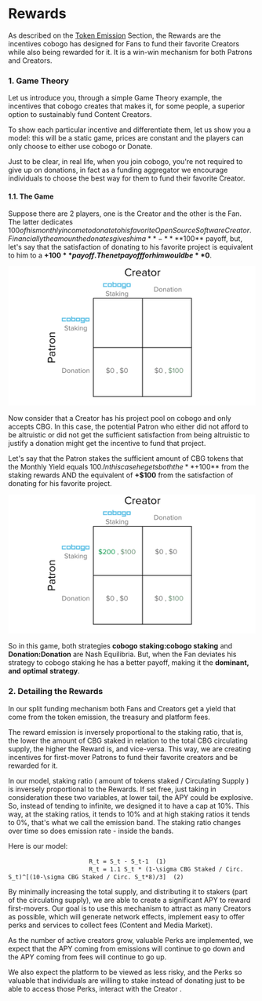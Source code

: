 # Rewards

As described on the [Token Emission](token-emission.md) Section, the Rewards are the incentives cobogo has designed for Fans to fund their favorite Creators while also being rewarded for it. It is a win-win mechanism for both Patrons and Creators.&#x20;

### 1. Game Theory

Let us introduce you, through a simple Game Theory example, the incentives that cobogo creates that makes it, for some people, a superior option to sustainably fund Content Creators.

To show each particular incentive and differentiate them, let us show you a model: this will be a static game, prices are constant and the players can only choose to either use cobogo or Donate.&#x20;

Just to be clear, in real life, when you join cobogo, you're not required to give up on donations, in fact as a funding aggregator we encourage individuals to choose the best way for them to fund their favorite Creator.

#### 1.1. The Game

Suppose there are 2 players, one is the Creator and the other is the Fan. The latter dedicates $100 of his monthly income to donate to his favorite Open Source Software Creator. Financially the amount he donates gives him a **-** **$100** payoff, but, let's say that the satisfaction of donating to his favorite project is equivalent to him to a **+$100** payoff. The net payoff for him would be **$0**.

![](../.gitbook/assets/2.png)

Now consider that a Creator has his project pool on cobogo and only accepts CBG. In this case, the potential Patron who either did not afford to be altruistic or did not get the sufficient satisfaction from being altruistic to justify a donation might get the incentive to fund that project.

Let's say that the Patron stakes the sufficient amount of CBG tokens that the Monthly Yield equals $100. In this case he gets both the **+$100** from the staking rewards AND the equivalent of **+$100** from the satisfaction of donating for his favorite project.

![](../.gitbook/assets/1.png)

So in this game, both strategies **cobogo staking:cobogo staking** and **Donation:Donation** are Nash Equilibria. But, when the Fan deviates his strategy to cobogo staking he has a better payoff, making it the **dominant, and** **optimal** **strategy**.

### 2. Detailing the Rewards

In our split funding mechanism both Fans and Creators get a yield that come from the token emission, the treasury and platform fees.

The reward emission is inversely proportional to the staking ratio, that is, the lower the amount of CBG staked in relation to the total CBG circulating supply, the higher the Reward is, and vice-versa. This way, we are creating incentives for first-mover Patrons to fund their favorite creators and be rewarded for it.

In our model, staking ratio ( amount of tokens staked / Circulating Supply ) is inversely proportional to the Rewards. If set free, just taking in consideration these two variables, at lower tail, the APY could be explosive. So, instead of tending to infinite, we designed it to have a cap at 10%. This way, at the staking ratios, it tends to 10% and at high staking ratios it tends to 0%, that's what we call the emission band. The staking ratio changes over time so does emission rate - inside the bands.

Here is our model:

```
                       R_t = S_t - S_t-1  (1)
                       R_t = 1.1 S_t * (1-\sigma CBG Staked / Circ. S_t)^[(10-\sigma CBG Staked / Circ. S_t*8)/3]  (2)
```

By minimally increasing the total supply, and distributing it to stakers (part of the circulating supply), we are able to create a significant APY to reward first-movers. Our goal is to use this mechanism to attract as many Creators as possible, which will generate network effects, implement easy to offer perks and services to collect fees (Content and Media Market).

As the number of active creators grow, valuable Perks are implemented, we expect that the APY coming from emissions will continue to go down and the APY coming from fees will continue to go up.

We also expect the platform to be viewed as less risky, and the Perks so valuable that individuals are willing to stake instead of donating just to be able to access those Perks, interact with the Creator .

